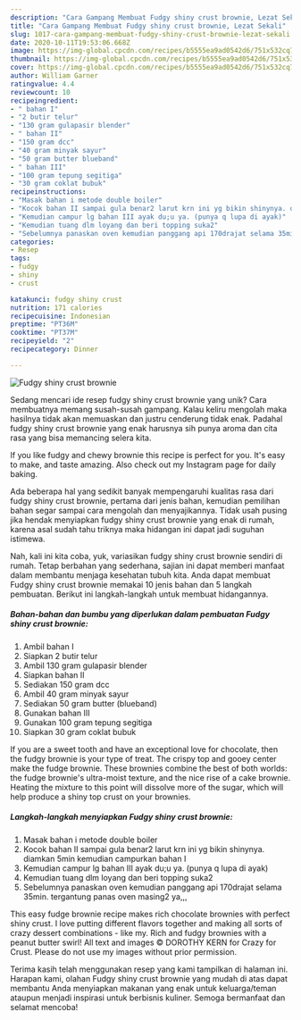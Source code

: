 ```yaml
---
description: "Cara Gampang Membuat Fudgy shiny crust brownie, Lezat Sekali"
title: "Cara Gampang Membuat Fudgy shiny crust brownie, Lezat Sekali"
slug: 1017-cara-gampang-membuat-fudgy-shiny-crust-brownie-lezat-sekali
date: 2020-10-11T19:53:06.668Z
image: https://img-global.cpcdn.com/recipes/b5555ea9ad0542d6/751x532cq70/fudgy-shiny-crust-brownie-foto-resep-utama.jpg
thumbnail: https://img-global.cpcdn.com/recipes/b5555ea9ad0542d6/751x532cq70/fudgy-shiny-crust-brownie-foto-resep-utama.jpg
cover: https://img-global.cpcdn.com/recipes/b5555ea9ad0542d6/751x532cq70/fudgy-shiny-crust-brownie-foto-resep-utama.jpg
author: William Garner
ratingvalue: 4.4
reviewcount: 10
recipeingredient:
- " bahan I"
- "2 butir telur"
- "130 gram gulapasir blender"
- " bahan II"
- "150 gram dcc"
- "40 gram minyak sayur"
- "50 gram butter blueband"
- " bahan III"
- "100 gram tepung segitiga"
- "30 gram coklat bubuk"
recipeinstructions:
- "Masak bahan i metode double boiler"
- "Kocok bahan II sampai gula benar2 larut krn ini yg bikin shinynya. diamkan 5min kemudian campurkan bahan I"
- "Kemudian campur lg bahan III ayak du;u ya. (punya q lupa di ayak)"
- "Kemudian tuang dlm loyang dan beri topping suka2"
- "Sebelumnya panaskan oven kemudian panggang api 170drajat selama 35min. tergantung panas oven masing2 ya,,,"
categories:
- Resep
tags:
- fudgy
- shiny
- crust

katakunci: fudgy shiny crust 
nutrition: 171 calories
recipecuisine: Indonesian
preptime: "PT36M"
cooktime: "PT37M"
recipeyield: "2"
recipecategory: Dinner

---
```



![Fudgy shiny crust brownie](https://img-global.cpcdn.com/recipes/b5555ea9ad0542d6/751x532cq70/fudgy-shiny-crust-brownie-foto-resep-utama.jpg)

Sedang mencari ide resep fudgy shiny crust brownie yang unik? Cara membuatnya memang susah-susah gampang. Kalau keliru mengolah maka hasilnya tidak akan memuaskan dan justru cenderung tidak enak. Padahal fudgy shiny crust brownie yang enak harusnya sih punya aroma dan cita rasa yang bisa memancing selera kita.

If you like fudgy and chewy brownie this recipe is perfect for you. It&#39;s easy to make, and taste amazing. Also check out my Instagram page for daily baking.

Ada beberapa hal yang sedikit banyak mempengaruhi kualitas rasa dari fudgy shiny crust brownie, pertama dari jenis bahan, kemudian pemilihan bahan segar sampai cara mengolah dan menyajikannya. Tidak usah pusing jika hendak menyiapkan fudgy shiny crust brownie yang enak di rumah, karena asal sudah tahu triknya maka hidangan ini dapat jadi suguhan istimewa.


Nah, kali ini kita coba, yuk, variasikan fudgy shiny crust brownie sendiri di rumah. Tetap berbahan yang sederhana, sajian ini dapat memberi manfaat dalam membantu menjaga kesehatan tubuh kita. Anda dapat membuat Fudgy shiny crust brownie memakai 10 jenis bahan dan 5 langkah pembuatan. Berikut ini langkah-langkah untuk membuat hidangannya.

<!--inarticleads1-->

##### Bahan-bahan dan bumbu yang diperlukan dalam pembuatan Fudgy shiny crust brownie:

1. Ambil  bahan I
1. Siapkan 2 butir telur
1. Ambil 130 gram gulapasir blender
1. Siapkan  bahan II
1. Sediakan 150 gram dcc
1. Ambil 40 gram minyak sayur
1. Sediakan 50 gram butter (blueband)
1. Gunakan  bahan III
1. Gunakan 100 gram tepung segitiga
1. Siapkan 30 gram coklat bubuk


If you are a sweet tooth and have an exceptional love for chocolate, then the fudgy brownie is your type of treat. The crispy top and gooey center make the fudge brownie. These brownies combine the best of both worlds: the fudge brownie&#39;s ultra-moist texture, and the nice rise of a cake brownie. Heating the mixture to this point will dissolve more of the sugar, which will help produce a shiny top crust on your brownies. 

<!--inarticleads2-->

##### Langkah-langkah menyiapkan Fudgy shiny crust brownie:

1. Masak bahan i metode double boiler
1. Kocok bahan II sampai gula benar2 larut krn ini yg bikin shinynya. diamkan 5min kemudian campurkan bahan I
1. Kemudian campur lg bahan III ayak du;u ya. (punya q lupa di ayak)
1. Kemudian tuang dlm loyang dan beri topping suka2
1. Sebelumnya panaskan oven kemudian panggang api 170drajat selama 35min. tergantung panas oven masing2 ya,,,


This easy fudge brownie recipe makes rich chocolate brownies with perfect shiny crust. I love putting different flavors together and making all sorts of crazy dessert combinations - like my. Rich and fudgy brownies with a peanut butter swirl! All text and images © DOROTHY KERN for Crazy for Crust. Please do not use my images without prior permission. 

Terima kasih telah menggunakan resep yang kami tampilkan di halaman ini. Harapan kami, olahan Fudgy shiny crust brownie yang mudah di atas dapat membantu Anda menyiapkan makanan yang enak untuk keluarga/teman ataupun menjadi inspirasi untuk berbisnis kuliner. Semoga bermanfaat dan selamat mencoba!

